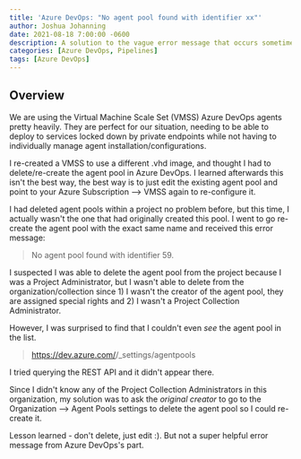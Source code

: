 ```yaml
---
title: 'Azure DevOps: "No agent pool found with identifier xx"'
author: Joshua Johanning
date: 2021-08-18 7:00:00 -0600
description: A solution to the vague error message that occurs sometimes when deleting/re-creating an agent pool
categories: [Azure DevOps, Pipelines]
tags: [Azure DevOps]
---
```


## Overview

We are using the Virtual Machine Scale Set (VMSS) Azure DevOps agents pretty heavily. They are perfect for our situation, needing to be able to deploy to services locked down by private endpoints while not having to individually manage agent installation/configurations.

I re-created a VMSS to use a different .vhd image, and thought I had to delete/re-create the agent pool in Azure DevOps. I learned afterwards this isn't the best way, the best way is to just edit the existing agent pool and point to your Azure Subscription --> VMSS again to re-configure it.

I had deleted agent pools within a project no problem before, but this time, I actually wasn't the one that had originally created this pool. I went to go re-create the agent pool with the exact same name and received this error message: 

> No agent pool found with identifier 59.

I suspected I was able to delete the agent pool from the project because I was a Project Administrator, but I wasn't able to delete from the organization/collection since 1) I wasn't the creator of the agent pool, they are assigned special rights and 2) I wasn't a Project Collection Administrator. 

However, I was surprised to find that I couldn't even *see* the agent pool in the list.

> https://dev.azure.com/<ORG>/_settings/agentpools

I tried querying the REST API and it didn't appear there.

Since I didn't know any of the Project Collection Administrators in this organization, my solution was to ask the *original creator* to go to the Organization --> Agent Pools settings to delete the agent pool so I could re-create it.

Lesson learned - don't delete, just edit :). But not a super helpful error message from Azure DevOps's part.
